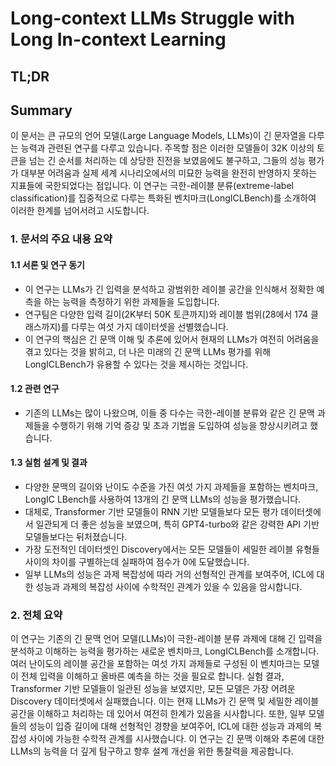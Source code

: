 # Long-context LLMs Struggle with Long In-context Learning
## TL;DR
## Summary
이 문서는 큰 규모의 언어 모델(Large Language Models, LLMs)이 긴 문자열을 다루는 능력과 관련된 연구를 다루고 있습니다. 주목할 점은 이러한 모델들이 32K 이상의 토큰을 넘는 긴 순서를 처리하는 데 상당한 진전을 보였음에도 불구하고, 그들의 성능 평가가 대부분 어려움과 실제 세계 시나리오에서의 미묘한 능력을 완전히 반영하지 못하는 지표들에 국한되었다는 점입니다. 이 연구는 극한-레이블 분류(extreme-label classification)를 집중적으로 다루는 특화된 벤치마크(LongICLBench)를 소개하여 이러한 한계를 넘어서려고 시도합니다.

### 1. 문서의 주요 내용 요약

#### 1.1 서론 및 연구 동기
- 이 연구는 LLMs가 긴 입력을 분석하고 광범위한 레이블 공간을 인식해서 정확한 예측을 하는 능력을 측정하기 위한 과제들을 도입합니다. 
- 연구팀은 다양한 입력 길이(2K부터 50K 토큰까지)와 레이블 범위(28에서 174 클래스까지)를 다루는 여섯 가지 데이터셋을 선별했습니다. 
- 이 연구의 핵심은 긴 문맥 이해 및 추론에 있어서 현재의 LLMs가 여전히 어려움을 겪고 있다는 것을 밝히고, 더 나은 미래의 긴 문맥 LLMs 평가를 위해 LongICLBench가 유용할 수 있다는 것을 제시하는 것입니다.

#### 1.2 관련 연구
- 기존의 LLMs는 많이 나왔으며, 이들 중 다수는 극한-레이블 분류와 같은 긴 문맥 과제들을 수행하기 위해 기억 증강 및 초과 기법을 도입하여 성능을 향상시키려고 했습니다.

#### 1.3 실험 설계 및 결과
- 다양한 문맥의 길이와 난이도 수준을 가진 여섯 가지 과제들을 포함하는 벤치마크, LongIC LBench를 사용하여 13개의 긴 문맥 LLMs의 성능을 평가했습니다.
- 대체로, Transformer 기반 모델들이 RNN 기반 모델들보다 모든 평가 데이터셋에서 일관되게 더 좋은 성능을 보였으며, 특히 GPT4-turbo와 같은 강력한 API 기반 모델들보다는 뒤처졌습니다.
- 가장 도전적인 데이터셋인 Discovery에서는 모든 모델들이 세밀한 레이블 유형들 사이의 차이를 구별하는데 실패하여 점수가 0에 도달했습니다.
- 일부 LLMs의 성능은 과제 복잡성에 따라 거의 선형적인 관계를 보여주어, ICL에 대한 성능과 과제의 복잡성 사이에 수학적인 관계가 있을 수 있음을 암시합니다.

### 2. 전체 요약

이 연구는 기존의 긴 문맥 언어 모델(LLMs)이 극한-레이블 분류 과제에 대해 긴 입력을 분석하고 이해하는 능력을 평가하는 새로운 벤치마크, LongICLBench를 소개합니다. 여러 난이도의 레이블 공간을 포함하는 여섯 가지 과제들로 구성된 이 벤치마크는 모델이 전체 입력을 이해하고 올바른 예측을 하는 것을 필요로 합니다. 실험 결과, Transformer 기반 모델들이 일관된 성능을 보였지만, 모든 모델은 가장 어려운 Discovery 데이터셋에서 실패했습니다. 이는 현재 LLMs가 긴 문맥 및 세밀한 레이블 공간을 이해하고 처리하는 데 있어서 여전히 한계가 있음을 시사합니다. 또한, 일부 모델들의 성능이 입증 길이에 대해 선형적인 경향을 보여주어, ICL에 대한 성능과 과제의 복잡성 사이에 가능한 수학적 관계를 시사했습니다. 이 연구는 긴 문맥 이해와 추론에 대한 LLMs의 능력을 더 깊게 탐구하고 향후 설계 개선을 위한 통찰력을 제공합니다.